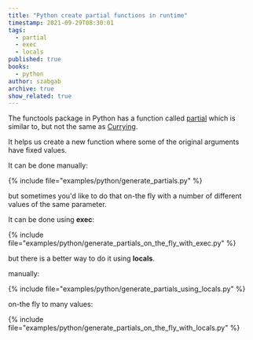 ```yaml
---
title: "Python create partial functions in runtime"
timestamp: 2021-09-29T08:30:01
tags:
  - partial
  - exec
  - locals
published: true
books:
  - python
author: szabgab
archive: true
show_related: true
---
```



The functools package in Python has a function called [partial](https://docs.python.org/library/functools.html#functools.partial) which is similar
to, but not the same as [Currying](https://en.wikipedia.org/wiki/Currying).

It helps us create a new function where some of the original arguments have fixed values.


It can be done manually:

{% include file="examples/python/generate_partials.py" %}

but sometimes you'd like to do that on-the fly with a number of different values of the same parameter.

It can be done using <b>exec</b>:

{% include file="examples/python/generate_partials_on_the_fly_with_exec.py" %}

but there is a better way to do it using <b>locals</b>.

manually:

{% include file="examples/python/generate_partials_using_locals.py" %}

on-the fly to many values:

{% include file="examples/python/generate_partials_on_the_fly_with_locals.py" %}


